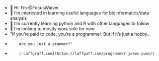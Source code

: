 - 👋 Hi, I’m @FocusWaiver
- 👀 I’m interested in learning useful languages for bioinformatics/data analysis
- 🌱 I’m currently learning python and R with other languages to follow
- 💞️ I’m looking to mostly work solo for now
- "If you’re paid to code, you’re a programmer. But if it’s just a hobby…
-         Are you just a grammer?"
-         [-Laffgraff.com](https://laffgaff.com/programmer-jokes-puns/)
